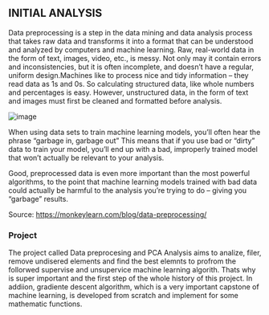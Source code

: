 
## INITIAL ANALYSIS

Data preprocessing is a step in the data mining and data analysis process that takes raw data and transforms it into a format that can be understood and analyzed by computers and machine learning. Raw, real-world data in the form of text, images, video, etc., is messy. Not only may it contain errors and inconsistencies, but it is often incomplete, and doesn’t have a regular, uniform design.Machines like to process nice and tidy information – they read data as 1s and 0s. So calculating structured data, like whole numbers and percentages is easy. However, unstructured data, in the form of text and images must first be cleaned and formatted before analysis.

![image](https://user-images.githubusercontent.com/97799358/164931262-4f8d910a-bcfe-4ee3-beab-e2b8f7368d28.png)


When using data sets to train machine learning models, you’ll often hear the phrase “garbage in, garbage out” This means that if you use bad or “dirty” data to train your model, you’ll end up with a bad, improperly trained model that won’t actually be relevant to your analysis. 

Good, preprocessed data is even more important than the most powerful algorithms, to the point that machine learning models trained with bad data could actually be harmful to the analysis you’re trying to do – giving you “garbage” results.

Source: https://monkeylearn.com/blog/data-preprocessing/

### Project

The project called Data preprocesing and PCA Analysis aims to analize, filer, remove undisered elements and find the best elemnts to profrom the follorwed supervise and unsupervice machine learning algorith. Thats why is super important and the first step of the whole history of this project. In addiion, gradiente descent algorithm, which is a very important capstone of machine learning, is developed from scratch and implement for some mathematic functions. 
